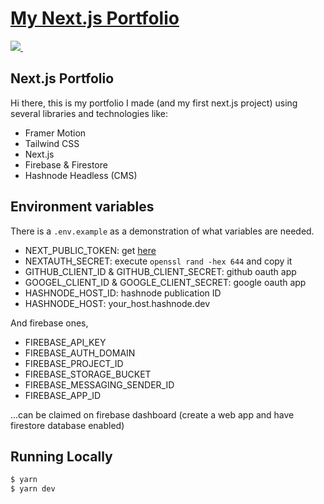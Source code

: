 <p>
  <a href="https://ashishagr.vercel.app">
    <h1>My Next.js Portfolio</h1>
  </a>
</p>

<p>
  <a aria-label="Ashish Agarwal" href="https://ashishagr.vercel.app">
    <img src="https://img.shields.io/badge/MADE%20BY%20Ashish%20Agarwal-000000.svg?style=for-the-badge&labelColor=000">
  </a>
  <a aria-label="License" href="#">
    <img alt="" src="https://img.shields.io/npm/l/next.svg?style=for-the-badge&labelColor=000000">
  </a>
</p>

## Next.js Portfolio

Hi there, this is my portfolio I made (and my first next.js project) using several libraries and technologies like:

- Framer Motion
- Tailwind CSS
- Next.js
- Firebase & Firestore
- Hashnode Headless (CMS)

## Environment variables

There is a `.env.example` as a demonstration of what variables are needed.
- NEXT_PUBLIC_TOKEN: get [here](https://web3forms.com)
- NEXTAUTH_SECRET: execute `openssl rand -hex 644` and copy it
- GITHUB_CLIENT_ID & GITHUB_CLIENT_SECRET: github oauth app
- GOOGEL_CLIENT_ID & GOOGLE_CLIENT_SECRET: google oauth app
- HASHNODE_HOST_ID: hashnode publication ID
- HASHNODE_HOST: your_host.hashnode.dev

And firebase ones,
- FIREBASE_API_KEY
- FIREBASE_AUTH_DOMAIN
- FIREBASE_PROJECT_ID
- FIREBASE_STORAGE_BUCKET
- FIREBASE_MESSAGING_SENDER_ID
- FIREBASE_APP_ID

...can be claimed on firebase dashboard (create a web app and have firestore database enabled)

## Running Locally
```bash
$ yarn
$ yarn dev
```
